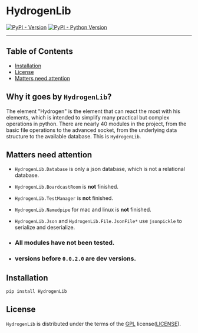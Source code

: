 # HydrogenLib

[![PyPI - Version](https://img.shields.io/pypi/v/hydrogenlib.svg)](https://pypi.org/project/hydrogenlib)
[![PyPI - Python Version](https://img.shields.io/pypi/pyversions/hydrogenlib.svg)](https://pypi.org/project/hydrogenlib)

-----

## Table of Contents

- [Installation](#installation)
- [License](#license)
- [Matters need attention](#matters-need-attention)

## Why it goes by `HydrogenLib`?

The element "Hydrogen" is the element that can react the most with his elements,
which is intended to simplify many practical but complex operations in python.
There are nearly 40 modules in the project, from the basic file operations to the advanced socket,
from the underlying data structure to the available database.
This is `HydrogenLib`.

## Matters need attention

- `HydrogenLib.Database` is only a json database, which is not a relational database.
- `HydrogenLib.BoardcastRoom` is **not** finished.
- `HydrogenLib.TestManager` is **not** finished.
- `HydrogenLib.Namedpipe` for mac and linux is **not** finished.

- `HydrogenLib.Json` and `HydrogenLib.File.JsonFile*`
  use `jsonpickle` to serialize and deserialize.
- ### All modules have not been tested.
- ### versions before `0.0.2.0` are dev versions.

## Installation

```console
pip install HydrogenLib
```

## License

`HydrogenLib` is distributed under the terms of the [GPL](https://spdx.org/licenses/GPL-3.0.html)
license([LICENSE](LICENSE.md)).
